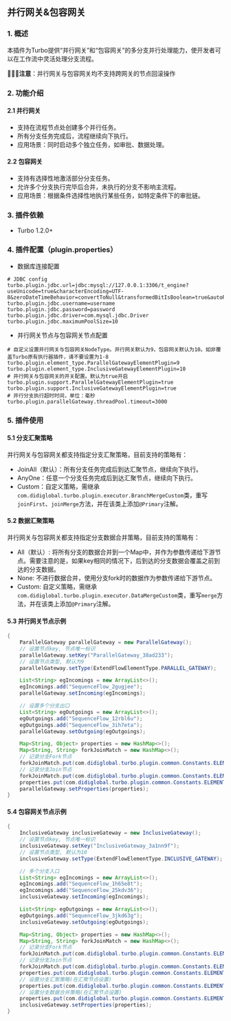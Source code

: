 ## 并行网关&包容网关
### 1. 概述
本插件为Turbo提供“并行网关”和“包容网关”的多分支并行处理能力，使开发者可以在工作流中灵活处理分支流程。

**🌟🌟🌟注意**：并行网关与包容网关均不支持跨网关的节点回滚操作
### 2. 功能介绍
#### 2.1 并行网关
* 支持在流程节点处创建多个并行任务。
* 所有分支任务完成后，流程继续向下执行。
* 应用场景：同时启动多个独立任务，如审批、数据处理。
#### 2.2 包容网关
* 支持有选择性地激活部分分支任务。
* 允许多个分支执行完毕后合并，未执行的分支不影响主流程。
* 应用场景：根据条件选择性地执行某些任务，如特定条件下的审批链。
### 3. 插件依赖
* Turbo 1.2.0+
### 4. 插件配置（plugin.properties）
* 数据库连接配置
```properties
# JDBC config
turbo.plugin.jdbc.url=jdbc:mysql://127.0.0.1:3306/t_engine?useUnicode=true&characterEncoding=UTF-8&zeroDateTimeBehavior=convertToNull&transformedBitIsBoolean=true&autoReconnect=true
turbo.plugin.jdbc.username=username
turbo.plugin.jdbc.password=password
turbo.plugin.jdbc.driver=com.mysql.jdbc.Driver
turbo.plugin.jdbc.maximumPoolSize=10
```
* 并行网关节点与包容网关节点配置
```properties
# 自定义设置并行网关与包容网关NodeType。并行网关默认为9，包容网关默认为10。如非覆盖Turbo原有执行器插件，请不要设置为1-8
turbo.plugin.element_type.ParallelGatewayElementPlugin=9
turbo.plugin.element_type.InclusiveGatewayElementPlugin=10
# 并行网关与包容网关的开关配置。默认为true开启
turbo.plugin.support.ParallelGatewayElementPlugin=true
turbo.plugin.support.InclusiveGatewayElementPlugin=true
# 并行分支执行超时时间，单位：毫秒
turbo.plugin.parallelGateway.threadPool.timeout=3000
```
### 5. 插件使用
#### 5.1 分支汇聚策略
并行网关与包容网关都支持指定分支汇聚策略，目前支持的策略有：
* JoinAll（默认）：所有分支任务完成后到达汇聚节点，继续向下执行。
* AnyOne：任意一个分支任务完成后到达汇聚节点，继续向下执行。
* Custom：自定义策略，需继承`com.didiglobal.turbo.plugin.executor.BranchMergeCustom`类，重写`joinFirst`、`joinMerge`方法，并在该类上添加`@Primary`注解。
#### 5.2 数据汇聚策略
并行网关与包容网关都支持指定分支数据合并策略，目前支持的策略有：
* All（默认）: 将所有分支的数据合并到一个Map中，并作为参数传递给下游节点。需要注意的是，如果key相同的情况下，后到达的分支数据会覆盖之前到达的分支数据。
* None: 不进行数据合并，使用分支fork时的数据作为参数传递给下游节点。
* Custom: 自定义策略，需继承`com.didiglobal.turbo.plugin.executor.DataMergeCustom`类，重写`merge`方法，并在该类上添加`@Primary`注解。
#### 5.3 并行网关节点示例
```java
{
    ParallelGateway parallelGateway = new ParallelGateway();
    // 设置节点key, 节点唯一标识
    parallelGateway.setKey("ParallelGateway_38ad233");
    // 设置节点类型, 默认为9
    parallelGateway.setType(ExtendFlowElementType.PARALLEL_GATEWAY);

    List<String> egIncomings = new ArrayList<>();
    egIncomings.add("SequenceFlow_2gugjee");
    parallelGateway.setIncoming(egIncomings);

    // 设置多个分支出口
    List<String> egOutgoings = new ArrayList<>();
    egOutgoings.add("SequenceFlow_12rbl6u");
    egOutgoings.add("SequenceFlow_3ih7eta");
    parallelGateway.setOutgoing(egOutgoings);

    Map<String, Object> properties = new HashMap<>();
    Map<String, String> forkJoinMatch = new HashMap<>();
    // 记录分支Fork节点
    forkJoinMatch.put(com.didiglobal.turbo.plugin.common.Constants.ELEMENT_PROPERTIES.FORK, "ParallelGateway_38ad233");
    // 记录分支Join节点
    forkJoinMatch.put(com.didiglobal.turbo.plugin.common.Constants.ELEMENT_PROPERTIES.JOIN, "ParallelGateway_10lo44j");
    properties.put(com.didiglobal.turbo.plugin.common.Constants.ELEMENT_PROPERTIES.FORK_JOIN_MATCH, JSONArray.toJSON(forkJoinMatch));
    parallelGateway.setProperties(properties);
}
```
#### 5.4 包容网关节点示例
```java
{
    InclusiveGateway inclusiveGateway = new InclusiveGateway();
    // 设置节点key, 节点唯一标识
    inclusiveGateway.setKey("InclusiveGateway_3a1nn9f");
    // 设置节点类型, 默认为10
    inclusiveGateway.setType(ExtendFlowElementType.INCLUSIVE_GATEWAY);

    // 多个分支入口
    List<String> egIncomings = new ArrayList<>();
    egIncomings.add("SequenceFlow_1h65e8t");
    egIncomings.add("SequenceFlow_25kdv36");
    inclusiveGateway.setIncoming(egIncomings);

    List<String> egOutgoings = new ArrayList<>();
    egOutgoings.add("SequenceFlow_3jkd63g");
    inclusiveGateway.setOutgoing(egOutgoings);

    Map<String, Object> properties = new HashMap<>();
    Map<String, String> forkJoinMatch = new HashMap<>();
    // 记录分支Fork节点
    forkJoinMatch.put(com.didiglobal.turbo.plugin.common.Constants.ELEMENT_PROPERTIES.FORK, "InclusiveGateway_1djgrgp");
    // 记录分支Join节点
    forkJoinMatch.put(com.didiglobal.turbo.plugin.common.Constants.ELEMENT_PROPERTIES.JOIN, "InclusiveGateway_3a1nn9f");
    properties.put(com.didiglobal.turbo.plugin.common.Constants.ELEMENT_PROPERTIES.FORK_JOIN_MATCH, JSONArray.toJSON(forkJoinMatch));
    // 设置分支汇聚策略(在汇聚节点设置)
    properties.put(com.didiglobal.turbo.plugin.common.Constants.ELEMENT_PROPERTIES.BRANCH_MERGE, MergeStrategy.BRANCH_MERGE.ANY_ONE);
    // 设置分支数据合并策略(在汇聚节点设置)
    properties.put(com.didiglobal.turbo.plugin.common.Constants.ELEMENT_PROPERTIES.DATA_MERGE, MergeStrategy.DATA_MERGE.NONE);
    inclusiveGateway.setProperties(properties);
}
```